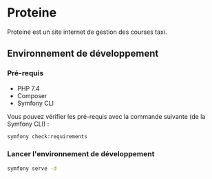 # Proteine

Proteine est un site internet de gestion des courses taxi.

## Environnement de développement

### Pré-requis

* PHP 7.4
* Composer
* Symfony CLI


Vous pouvez vérifier les pré-requis avec la commande suivante (de la Symfony CLI) : 

```bash
symfony check:requirements
```

### Lancer l'environnement de développement

```bash
symfony serve -d
```
